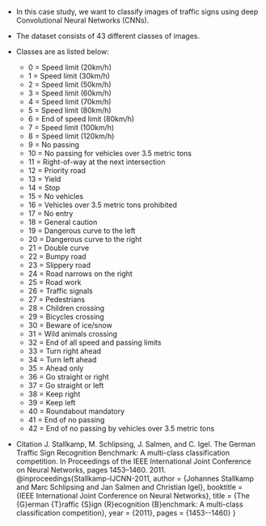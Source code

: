- In this case study, we want to classify images of traffic signs using deep Convolutional Neural Networks (CNNs).
- The dataset consists of 43 different classes of images. 
- Classes are as listed below: 
  - 0 = Speed limit (20km/h) 
  - 1 = Speed limit (30km/h)
  - 2 = Speed limit (50km/h) 
  - 3 = Speed limit (60km/h)
  - 4 = Speed limit (70km/h) 
  - 5 = Speed limit (80km/h)
  - 6 = End of speed limit (80km/h)
  - 7 = Speed limit (100km/h)
  - 8 = Speed limit (120km/h)
  - 9 = No passing
  - 10 = No passing for vehicles over 3.5 metric tons
  - 11 = Right-of-way at the next intersection
  - 12 = Priority road
  - 13 = Yield
  - 14 = Stop
  - 15 = No vehicles
  - 16 = Vehicles over 3.5 metric tons prohibited
  - 17 = No entry
  - 18 = General caution
  - 19 = Dangerous curve to the left
  - 20 = Dangerous curve to the right
  - 21 = Double curve
  - 22 = Bumpy road
  - 23 = Slippery road
  - 24 = Road narrows on the right
  - 25 = Road work
  - 26 = Traffic signals
  - 27 = Pedestrians
  - 28 = Children crossing 
  - 29 = Bicycles crossing
  - 30 = Beware of ice/snow
  - 31 = Wild animals crossing
  - 32 = End of all speed and passing limits
  - 33 = Turn right ahead
  - 34 = Turn left ahead
  - 35 = Ahead only
  - 36 = Go straight or right
  - 37 = Go straight or left
  - 38 = Keep right
  - 39 = Keep left
  - 40 = Roundabout mandatory
  - 41 = End of no passing
  - 42 = End of no passing by vehicles over 3.5 metric tons

- Citation
J. Stallkamp, M. Schlipsing, J. Salmen, and C. Igel. The German Traffic Sign Recognition Benchmark: A multi-class classification competition. In Proceedings of the IEEE International Joint Conference on Neural Networks, pages 1453–1460. 2011. 
@inproceedings{Stallkamp-IJCNN-2011, author = {Johannes Stallkamp and Marc Schlipsing and Jan Salmen and Christian Igel}, booktitle = {IEEE International Joint Conference on Neural Networks}, title = {The {G}erman {T}raffic {S}ign {R}ecognition {B}enchmark: A multi-class classification competition}, year = {2011}, pages = {1453--1460} }